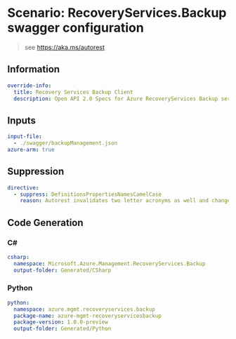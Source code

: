 # Scenario: RecoveryServices.Backup swagger configuration

> see https://aka.ms/autorest

## Information
```yaml
override-info:
  title: Recovery Services Backup Client
  description: Open API 2.0 Specs for Azure RecoveryServices Backup service
```

## Inputs

``` yaml 
input-file:
  - ./swagger/backupManagement.json
azure-arm: true
```

## Suppression

``` yaml
directive:
  - suppress: DefinitionsPropertiesNamesCamelCase
    reason: Autorest invalidates two letter acronyms as well and changes in data contracts require service wide changes and require more time
```

## Code Generation

### C#

```yaml
csharp:
  namespace: Microsoft.Azure.Management.RecoveryServices.Backup
  output-folder: Generated/CSharp
```

### Python

```yaml
python:
  namespace: azure.mgmt.recoveryservices.backup
  package-name: azure-mgmt-recoveryservicesbackup
  package-version: 1.0.0-preview
  output-folder: Generated/Python
```